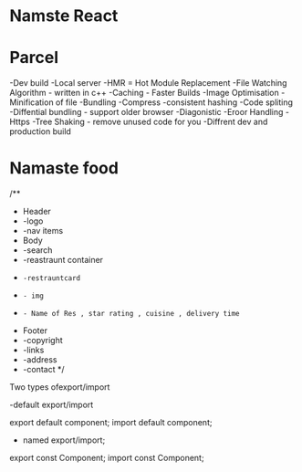 # Namste React

# Parcel
-Dev build
-Local server
-HMR = Hot Module Replacement
-File Watching Algorithm - written in c++
-Caching - Faster Builds
-Image Optimisation
-Minification of file
-Bundling
-Compress
-consistent hashing
-Code spliting
-Diffential bundling - support older browser
-Diagonistic
-Eroor Handling
-Https
-Tree Shaking - remove unused code for you
-Diffrent dev and production build



# Namaste food

/**
 * Header
 *   -logo
 *   -nav items
 * Body
 *   -search
 *   -reastraunt container
 *     -restrauntcard
 *     - img
 *     - Name of Res , star rating , cuisine , delivery time
 * Footer
 *   -copyright
 *   -links
 *   -address
 *   -contact
 */


 Two types ofexport/import

 -default export/import

 export default component;
 import default component;

 - named export/import;

 export const Component;
 import const Component;